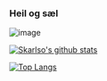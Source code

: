 ### Heil og sæl

![image](https://github.githubassets.com/images/mona-whisper.gif)

[![Skarlso's github stats](https://github-readme-stats.vercel.app/api?username=skarlso&theme=radical)](https://github.com/anuraghazra/github-readme-stats)

[![Top Langs](https://github-readme-stats.vercel.app/api/top-langs/?username=skarlso&theme=radical)](https://github.com/anuraghazra/github-readme-stats)
